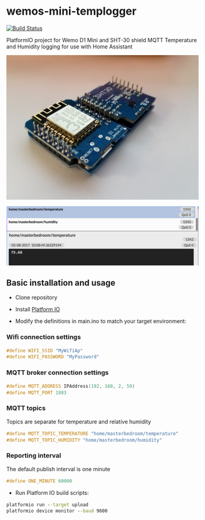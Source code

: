
# wemos-mini-templogger
[![Build Status](https://travis-ci.org/thebentern/wemos-mini-templogger.svg?branch=master)](https://travis-ci.org/thebentern/wemos-mini-templogger)

PlatformIO project for Wemo D1 Mini and SHT-30 shield
MQTT Temperature and Humidity logging for use with Home Assistant

![Wemos D1 Mini with SHT-30 Shield](image.jpg)

![Mqtt message](mqtt-message.png)

## Basic installation and usage

* Clone repository

* Install [Platform IO](http://platformio.org/)

* Modify the definitions in main.ino to match your target environment:

### Wifi connection settings

```cpp
#define WIFI_SSID "MyWifiAp"
#define WIFI_PASSWORD "MyPassword"
```

### MQTT broker connection settings

```cpp
#define MQTT_ADDRESS IPAddress(192, 168, 2, 59)
#define MQTT_PORT 1883
```
### MQTT topics

Topics are separate for temperature and relative humidity

```cpp
#define MQTT_TOPIC_TEMPERATURE "home/masterbedroom/temperature"
#define MQTT_TOPIC_HUMIDITY "home/masterbedroom/humidity"
```

### Reporting interval

The default publish interval is one minute
```cpp
#define ONE_MINUTE 60000
```

* Run Platform IO build scripts:

```cmd
platformio run --target upload
platformio device monitor --baud 9600
```
